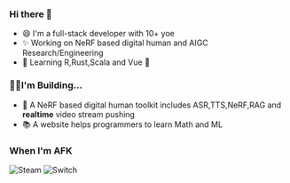 ### Hi there 👋

- 😄 I'm a full-stack developer with 10+ yoe
- ✨ Working on NeRF based digital human and AIGC Research/Engineering 
- 🌱 Learning R,Rust,Scala and Vue 👊

### 🙋‍♂️I'm Building...
- 🤖 A NeRF based digital human toolkit includes ASR,TTS,NeRF,RAG and **realtime** video stream pushing
- 📚 A website helps programmers to learn Math and ML

### When I'm AFK
![Steam](https://img.shields.io/badge/steam-%23000000.svg?style=for-the-badge&logo=steam&logoColor=white)
![Switch](https://img.shields.io/badge/Switch-E60012?style=for-the-badge&logo=nintendo-switch&logoColor=white)


<!--
**yimlu/yimlu** is a ✨ _special_ ✨ repository because its `README.md` (this file) appears on your GitHub profile.

Here are some ideas to get you started:

- 🔭 I’m currently working on ...
- 🌱 I’m currently learning ...
- 👯 I’m looking to collaborate on ...
- 🤔 I’m looking for help with ...
- 💬 Ask me about ...
- 📫 How to reach me: ...
- 😄 Pronouns: ...
- ⚡ Fun fact: ...
-->
